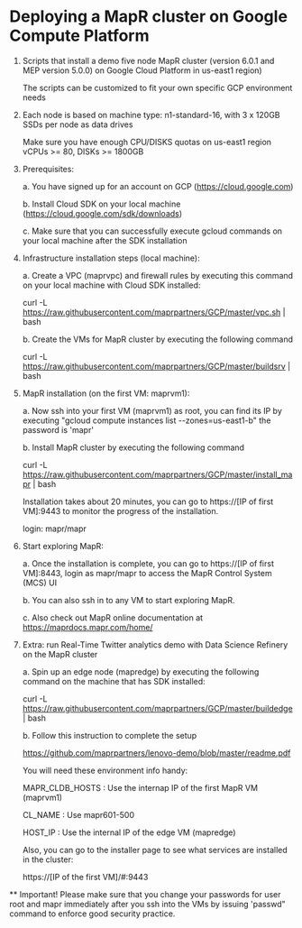 # Deploying a MapR cluster on Google Compute Platform

1. Scripts that install a demo five node MapR cluster (version 6.0.1 and MEP version 5.0.0) on Google Cloud 
   Platform in us-east1 region)

   The scripts can be customized to fit your own specific GCP environment needs

2. Each node is based on machine type: 
   n1-standard-16, with 3 x 120GB SSDs per node as data drives
   
   Make sure you have enough CPU/DISKS quotas on us-east1 region
   vCPUs >= 80, DISKs >= 1800GB

3. Prerequisites:
 
   a. You have signed up for an account on GCP (https://cloud.google.com)
   
   b. Install Cloud SDK on your local machine (https://cloud.google.com/sdk/downloads)
   
   c. Make sure that you can successfully execute gcloud commands on your local machine after the
      SDK installation

4. Infrastructure installation steps (local machine): 

   a. Create a VPC (maprvpc) and firewall rules by executing this command on your local machine with Cloud SDK installed:
   
      curl -L https://raw.githubusercontent.com/maprpartners/GCP/master/vpc.sh | bash

   
   b. Create the VMs for MapR cluster by executing the following command
   
      curl -L https://raw.githubusercontent.com/maprpartners/GCP/master/buildsrv | bash

5. MapR installation (on the first VM: maprvm1): 
   
   a. Now ssh into your first VM (maprvm1) as root, you can find its IP by executing "gcloud compute instances list --zones=us-east1-b"
      the password is 'mapr'
      
   b. Install MapR cluster by executing the following command
   
      curl -L https://raw.githubusercontent.com/maprpartners/GCP/master/install_mapr | bash
     
      Installation takes about 20 minutes, you can go to https://[IP of first VM]:9443 to monitor the progress of the installation. 

      login: mapr/mapr 

6. Start exploring MapR:
   
   a. Once the installation is complete, you can go to https://[IP of first VM]:8443, login as mapr/mapr to access the MapR Control System (MCS) UI

   b. You can also ssh in to any VM to start exploring MapR. 
 
   c. Also check out MapR online documentation at https://maprdocs.mapr.com/home/


7. Extra: run Real-Time Twitter analytics demo with Data Science Refinery on the MapR cluster 
   
   a. Spin up an edge node (mapredge) by executing the following command on the machine that has SDK installed:
  
      curl -L https://raw.githubusercontent.com/maprpartners/GCP/master/buildedge | bash

   b. Follow this instruction to complete the setup

      https://github.com/maprpartners/lenovo-demo/blob/master/readme.pdf

      You will need these environment info handy:

      MAPR_CLDB_HOSTS :  Use the internap IP of the first MapR VM (maprvm1)

      CL_NAME : Use mapr601-500

      HOST_IP : Use the internal IP of the edge VM (mapredge)

      Also, you can go to the installer page to see what services are installed in the cluster:

      https://[IP of the first VM]/#:9443

** Important! Please make sure that you change your passwords for user root and mapr immediately after you ssh into the VMs by issuing 'passwd" command to enforce good security practice.
   
